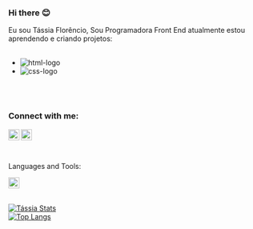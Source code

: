 ### Hi there :blush:

Eu sou Tássia Florêncio, Sou Programadora Front End atualmente estou aprendendo e criando projetos:
<br/>
<br/>

- <img src="https://img.shields.io/badge/HTML5-E34F26?style=for-the-badge&logo=html5&logoColor=white" alt="html-logo"/>
- <img src="https://img.shields.io/badge/CSS3-1572B6?style=for-the-badge&logo=css3&logoColor=white" alt="css-logo"/>
<br/>
<br/>

### Connect with me:
<p>
<a href="https://instagram.com/tassiaflorencio"> <img align="left" alt="icone do instagram uma camera dentro de um quadrado" width="22px" src="https://cdn-icons-png.flaticon.com/512/1936/1936319.png" /> </a> 
  <a href="https://www.linkedin.com/in/tassia-florencio"> <img align="left" alt="icone Linkedin" width="22px" src="https://cdn.icon-icons.com/icons2/622/PNG/512/linkedin-logo-1_icon-icons.com_57121.png" /> </a> 
</p>
<br>
<br>
<br>

<p align="left">
  Languages and Tools:
</p>
<code><img width="22" src="https://upload.wikimedia.org/wikipedia/commons/thumb/9/99/Unofficial_JavaScript_logo_2.svg/1200px-Unofficial_JavaScript_logo_2.svg.png"/></code>
<br>
<br>

[![Tássia Stats](https://github-readme-stats.vercel.app/api?username=tassiaflorencio)](https://github.com/anuraghazra/github-readme-stats)
<br>
[![Top Langs](https://github-readme-stats.vercel.app/api/top-langs/?username=tassiaflorencio)](https://github.com/anuraghazra/github-readme-stats)

